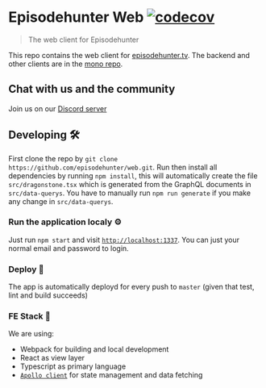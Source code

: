 # Episodehunter Web [![codecov](https://codecov.io/gh/episodehunter/web/branch/master/graph/badge.svg)](https://codecov.io/gh/episodehunter/web)

> The web client for Episodehunter

This repo contains the web client for [episodehunter.tv](https://episodehunter.tv). The backend and other clients are in the [mono repo](https://github.com/episodehunter/episodehunter).

## Chat with us and the community

Join us on our [Discord server](https://discord.gg/ESzTFk)

## Developing 🛠

First clone the repo by `git clone https://github.com/episodehunter/web.git`. Run then install all dependencies by running `npm install`, this will automatically create the file `src/dragonstone.tsx` which is generated from the GraphQL documents in `src/data-querys`. You have to manually run `npm run generate` if you make any change in `src/data-querys`.

### Run the application localy ⚙️

Just run `npm start` and visit [`http://localhost:1337`](http://localhost:1337). You can just your normal email and password to login.

### Deploy 🚀

The app is automatically deployd for every push to `master` (given that test, lint and build succeeds)

### FE Stack 🥞

We are using:

- Webpack for building and local development
- React as view layer
- Typescript as primary language
- [`Apollo client`](https://www.apollographql.com/docs/react/) for state management and data fetching
